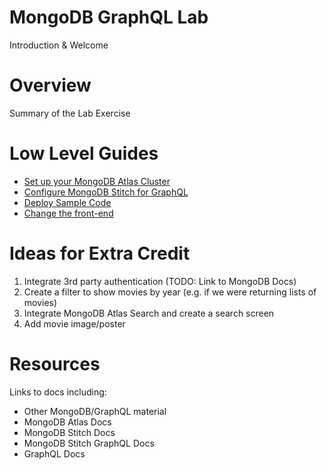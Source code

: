 # MongoDB GraphQL Lab
Introduction & Welcome

# Overview
Summary of the Lab Exercise

# Low Level Guides

* [Set up your MongoDB Atlas Cluster](docs/01-mongodb-atlas.md)
* [Configure MongoDB Stitch for GraphQL](docs/02-mongodb-stitch-graphql.md)
* [Deploy Sample Code](docs/03-deploy-sample.md)
* [Change the front-end](docs/04-changing-requirements.md)

# Ideas for Extra Credit
1. Integrate 3rd party authentication (TODO: Link to MongoDB Docs)
2. Create a filter to show movies by year (e.g. if we were returning lists of movies)
3. Integrate MongoDB Atlas Search and create a search screen
3. Add movie image/poster

# Resources
Links to docs including:
* Other MongoDB/GraphQL material
* MongoDB Atlas Docs
* MongoDB Stitch Docs
* MongoDB Stitch GraphQL Docs
* GraphQL Docs